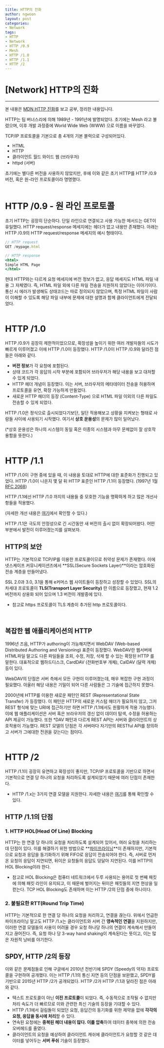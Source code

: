 ```yaml
---
title: HTTP의 진화
author: ngwoon
layout: post
categories:
- Network
tags:
- HTTP
- Network
- HTTP /0.9
- Mesh
- HTTP /1.0
- HTTP /1.1
- HTTP /2
---
```


# [Network] HTTP의 진화
- - -

본 내용은 [MDN HTTP 진화](https://developer.mozilla.org/ko/docs/Web/HTTP/Basics_of_HTTP/Evolution_of_HTTP)를 보고 공부, 정리한 내용입니다.<br/>

HTTP는 팀 버너스리에 의해 1989년 - 1991년에 발명되었다. 초기에는 Mesh 라고 불렸으며, 이후 개발 과정중에 World Wide Web (WWW) 으로 이름을 바꾸었다.

TCP/IP 프로토콜을 기본으로 총 4개의 기본 블럭으로 구성되어있다.

- HTML
- HTTP
- 클라이언트 월드 와이드 웹 (브라우저)
- httpd (서버)

초기에는 별다른 버전을 사용하지 않았지만, 후에 이와 같은 초기 HTTP를 HTTP /0.9 버전, 혹은 원-라인 프로토콜이라 명명했다.
<br/><br/>

# HTTP /0.9 - 원 라인 프로토콜

초기 HTTP는 굉장히 단순하다. 단일 라인으로 연결되고 사용 가능한 메서드는 GET이 유일했다. HTTP request/response 메세지에는 헤더가 없고 내용만 존재했다. 아래는 HTTP /0.9의 HTTP request/response 메세지의 예시 형태이다.

```jsx
// HTTP request
GET /mypage.html

// HTTP response
<html>
Simple HTML Page
</html>
```

현대 HTTP와는 다르게 요청 메세지에 버전 정보가 없고, 응답 메세지도 HTML 파일 내용 그 자체였다. 즉, HTML 파일 외에 다른 파일 전송을 지원하지 않았다는 이야기이다. 통신 시 에러가 발생해도 상태코드는 따로 정의되지 않았으며, 특정 HTML 파일이 사람이 이해할 수 있도록 해당 파일 내부에 문제에 대한 설명과 함께 클라이언트에게 전달되었다.
<br/><br/>

# HTTP /1.0

HTTP /0.9가 굉장히 제한적이었으므로, 확장성을 높이기 위한 여러 개발자들의 시도가 빠르게 이루어졌고 이에 HTTP /1.0이 등장했다. HTTP /1.0이 HTTP /0.9와 달라진 점들은 아래와 같다.

- **버전 정보**가 각 요청에 포함된다.
- 상태 코드가 각 응답의 시작 부분에 포함되어 브라우저가 해당 내용을 보고 대처할 수 있게 되었다.
- HTTP 헤더 개념이 등장했다. 이는 서버, 브라우저의 메타데이터 전송을 허용하며 프로토콜을 유연, 확장 가능하게 만들었다.
- 새로운 HTTP 헤더의 등장 (Content-Type) 으로 HTML 파일 이외의 다른 파일도 전송할 수 있게 되었다.

HTTP /1.0은 정식으로 출시되었다기보단, 일단 적용해보고 상황을 지켜보는 형태로 사람들 사이에 사용되기 시작했다. 여기서 **상호 운용성**의 문제가 많이 일어났다.

(*상호 운용성은 하나의 시스템이 동일 혹은 이종의 시스템과 아무 문제없이 잘 상호작용함을 뜻한다.)
<br/><br/>

# HTTP /1.1

HTTP /1.0이 구현 중에 있을 때, 이 내용을 토대로 HTTP에 대한 표준화가 진행되고 있었다. HTTP /1.0이 나온지 몇 달 뒤 HTTP 표준인 HTTP /1.1이 등장했다. (1997년 1월 [RFC 2068](https://tools.ietf.org/html/rfc2068))

HTTP /1.1에선 HTTP /1.0 까지의 내용들 중 모호한 기능을 명확하게 하고 많은 개선사항들을 적용했다.

(자세한 개선 내용은 [여기](https://developer.mozilla.org/ko/docs/Web/HTTP/Basics_of_HTTP/Evolution_of_HTTP#HTTP1.1_–_표준_프로토콜)에서 확인할 수 있다.)

HTTP /1.1은 극도의 안정성으로 긴 시간동안 새 버전의 출시 없이 확장되어왔다.  어떤 부분에서 발전이 이루어졌는지를 살펴보자.

## HTTP의 보안

HTTP는 기본적으로 TCP/IP를 이용한 프로토콜이므로 취약성 문제가 존재했다. 이에 넷스케이프 커뮤니케이션즈에서 **SSL(Secure Sockets Layer)**이라는 암호화된 전송 계층을 만들어냈다.

SSL 2.0과 3.0, 3.1을 통해 e커머스 웹 사이트들이 등장하고 성장할 수 있었다. SSL의 차세대 프로토콜이 **TLS(Transport Layer Security)** 란 이름으로 등장했고, 현재 1.2 버전까지 상용화 되어 있으며 1.3 버전이 개발중에 있다.

- 참고로 https 프로토콜이 TLS 계층이 추가된 http 프로토콜이다.
<br/>

## 복잡한 웹 애플리케이션의 HTTP

1996년 즈음, HTTP가 authoring이 가능해지면서 WebDAV (Web-based Distributed Authoring and Versioning) 표준이 등장했다. WebDAV란 웹서버에 HTML파일 말고도 다른 파일들을 조회, 수정, 저장, 삭제 할 수 있는 확장된 HTTP 를 말한다. 대표적으로 웹하드디스크, CardDAV (전화번호부 개체), CalDAV (달력 개체) 등이 있다.

WebDAV의 단점은 서버 측에서 모든 구현이 이루어졌는데, 매우 복잡한 구현 과정이 필요했다. 아울러 해당 내용은 기밀이 되어 다른 사람들은 그 기술에 접근하지 못했다.

2000년에 HTTP를 이용한 새로운 패턴인 REST (Representational State Transfer) 가 등장했다. 이 패턴은 HTTP의 새로운 커스텀 헤더가 필요하지 않고, 그저 REST 형식에 맞는 URI에 접근하기만 하면 HTTP /1.1에서도 원활하게 적용 가능했다. 이에 웹 애플리케이션은 서버 혹은 브라우저의 갱신 없이 데이터 탐색, 수정을 허용하는 API 제공이 가능했다. 또한 *DAV 패턴과 다르게 REST API는 서버와 클라이언트의 상호작용이 가능했다. REST 모델의 단점은 각 서버마다 자기만의 RESTful API를 정의하고 서버가 그에대한 전권을 갖는다는 점이다.
<br/><br/>

# HTTP /2

HTTP /1.1이 굉장히 유연하고 확장성이 좋지만, TCP/IP 프로토콜을 기반으로 하면서 기본적으로 연결 당 하나의 요청을 처리하도록 설계되었기 때문에 여러 단점이 존재한다.

- HTTP /1.x는 3가지 연결 모델을 지원한다. 자세한 내용은 [여기](https://developer.mozilla.org/ko/docs/Web/HTTP/Connection_management_in_HTTP_1.x)를 통해 확인할 수 있다.

## HTTP /1.1의 단점

### 1. HTTP HOL(Head Of Line) Blocking

HTTP는 한 연결 당 하나의 요청을 처리하도록 설계되어 있어서, 여러 요청을 처리하는데 단점이 있다. 이를 해결하기 위한 방법으로 **[파이프라이닝](https://developer.mozilla.org/ko/docs/Web/HTTP/Connection_management_in_HTTP_1.x)**이 존재하지만, 기본적으로 요청과 응답을 동기화하기 위해 FIFO로 응답이 전송되어야 한다. 즉, 서버로 먼저 온 요청의 응답이 지연되면, 뒤이은 요청들의 응답도 덩달아 지연된다. 이를 HTTP의 HOL Blocking이라 한다.

- 참고로 HOL Blocking은 컴퓨터 네트워크에서 두루 사용되는 용어로 첫 번째 패킷에 의해 패킷 라인이 유지되고, 이 때문에 벌어지는 뒤이은 패킷들의 지연 현상을 일컫는다. TCP HOL Blocking도 존재하며 이는 HTTP /2의 단점 중에 하나이다.

### 2. 불필요한 RTT(Round Trip Time)

HTTP는 기본적으로 한 연결 당 하나의 요청을 처리하고, 연결을 끊는다. 위에서 언급한 파이프라이닝 말고도 HTTP /1.x는 클라이언트와 서버 간 **영속적인 연결**을 지원하지만, 이러한 연결 모델들의 사용이 어려울 경우 요청 하나당 하나의 연결이 계속해서 만들어지고 끊어진다. 즉, 요청 하나 당 3-way hand shaking이 계속된다는 뜻이고, 이는 많은 자원적 낭비를 야기한다.
<br/>

## SPDY, HTTP /2의 등장

이와 같은 문제점들로 인해 구글에서 2010년 전반기에 SPDY (Speedy의 약자) 프로토콜을 구현하여 공개했다. 이는 HTTP /1.1의 통신 지연 등의 단점을 보완했고, SPDY를 기반으로 2015년 HTTP /2가 공개되었다. HTTP /2가 HTTP /1.1과 달라진 점은 아래와 같다.

- 텍스트 프로토콜이 아닌 **이진 프로토콜**이 되었다. 즉, 수동적으로 조작될 수 없지만 처리 속도가 더 빠르므로 이와 관련한 최신 기술의 등장을 기대할 수 있다.
- HTTP /1.1에서 걸림돌이 되었던 요청, 응답간의 동기화를 위한 제약을 없애 **각각의 요청, 응답을 동시에 처리**할 수 있다.
- 연속된 요청에는 **중복된 헤더 내용이 많다. 이를 압축**하여 데이터 중복에 의한 전송 오버헤드를 줄였다.
- 클라이언트의 요청을 예상하여 클라이언트 캐쉬에 클라이언트가 요청할 것 같은 데이터를 넣어두는 **서버 푸쉬** 기술이 등장했다.